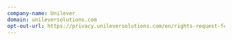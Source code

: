```yaml
---
company-name: Unilever
domain: unileversolutions.com
opt-out-url: https://privacy.unileversolutions.com/en/rights-request-form.html
---
```





